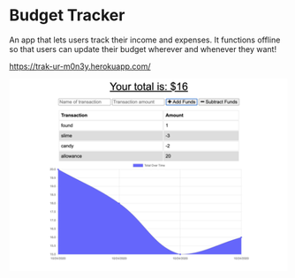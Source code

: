 # Budget Tracker
An app that lets users track their income and expenses. It functions offline so that users can update their budget wherever and whenever they want!

<https://trak-ur-m0n3y.herokuapp.com/>

![](/public/assets/screenshot.png)
